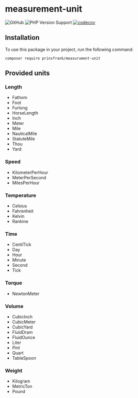 # measurement-unit

![GitHub](https://img.shields.io/github/license/prinsfrank/measurement-unit)
![PHP Version Support](https://img.shields.io/packagist/php-v/prinsfrank/measurement-unit)
[![codecov](https://codecov.io/gh/PrinsFrank/measurement-unit/branch/main/graph/badge.svg?token=9O3VB563MU)](https://codecov.io/gh/PrinsFrank/measurement-unit)

## Installation

To use this package in your project, run the following command:

```shell
composer require prinsfrank/measurument-unit
```

## Provided units

### Length
- Fathom
- Foot
- Furlong
- HorseLength
- Inch
- Meter
- Mile
- NauticalMile
- StatuteMile
- Thou
- Yard

### Speed
- KilometerPerHour
- MeterPerSecond
- MilesPerHour

### Temperature
- Celsius
- Fahrenheit
- Kelvin
- Rankine

### Time
- CentiTick
- Day
- Hour
- Minute
- Second
- Tick

### Torque
- NewtonMeter

### Volume
- CubicInch
- CubicMeter
- CubicYard
- FluidDram
- FluidOunce
- Liter
- Pint
- Quart
- TableSpoon

### Weight
- Kilogram
- MetricTon
- Pound

